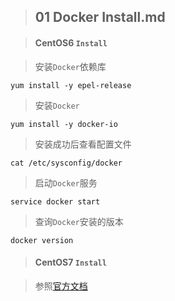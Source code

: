 > ## 01 Docker Install.md

> #### CentOS6 `Install`

> 安装`Docker`依赖库

```shell
yum install -y epel-release
```

> 安装`Docker`

```shell
yum install -y docker-io
```

> 安装成功后查看配置文件

```shell
cat /etc/sysconfig/docker
```

> 启动`Docker`服务

```shell
service docker start
```

> 查询`Docker`安装的版本

```shell
docker version
```

> #### CentOS7 `Install`

> 参照[官方文档](https://docs.docker.com/install/linux/docker-ce/centos/)


